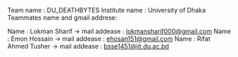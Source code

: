 Team name : DU_DEATHBYTES Institute name : University of Dhaka Teammates name and gmail addrese:

Name : Lokman Sharif -> mail addease : lokmansharif000@gmail.com Name : Emon Hossain -> mail addease : ehosan151@gmail.com Name : Rifat Ahmed Tusher -> mail addease : bsse1451@iit.du.ac.bd